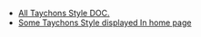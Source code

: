 * [All Taychons Style DOC.](http://tachyons.io/docs/)
* [Some Taychons Style displayed In home page](http://tachyons.io)
